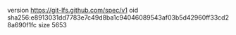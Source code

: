 version https://git-lfs.github.com/spec/v1
oid sha256:e8913031dd7783e7c49d8ba1c94046089543af03b5d42960ff33cd28a690f1fc
size 5653
